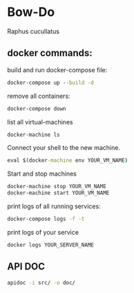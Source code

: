 # Bow-Do
Raphus cucullatus

## docker commands:
build and run docker-compose file:
```cmd
docker-compose up --build -d
```
remove all containers:
```cmd
docker-compose down
```
list all virtual-machines
```cmd
docker-machine ls
```
Connect your shell to the new machine.
```cmd
eval $(docker-machine env YOUR_VM_NAME)
```
Start and stop machines
```cmd
docker-machine stop YOUR_VM_NAME
docker-machine start YOUR_VM_NAME
```
print logs of all running services:
```cmd
docker-compose logs -f -t
```
print logs of your service
```cmd
docker logs YOUR_SERVER_NAME
```

## API DOC
```cmd
apidoc -i src/ -o doc/
```